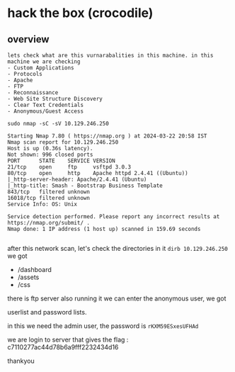 # hack the box (crocodile)

## overview

	lets check what are this vurnarabalities in this machine. in this machine we are checking 
	- Custom Applications
	- Protocols
	- Apache
	- FTP
	- Reconnaissance
	- Web Site Structure Discovery
	- Clear Text Credentials
	- Anonymous/Guest Access


`sudo nmap -sC -sV 10.129.246.250`
```
Starting Nmap 7.80 ( https://nmap.org ) at 2024-03-22 20:58 IST
Nmap scan report for 10.129.246.250
Host is up (0.36s latency).
Not shown: 996 closed ports
PORT      STATE    SERVICE VERSION
21/tcp    open     ftp     vsftpd 3.0.3
80/tcp    open     http    Apache httpd 2.4.41 ((Ubuntu))
|_http-server-header: Apache/2.4.41 (Ubuntu)
|_http-title: Smash - Bootstrap Business Template
843/tcp   filtered unknown
16018/tcp filtered unknown
Service Info: OS: Unix

Service detection performed. Please report any incorrect results at https://nmap.org/submit/ .
Nmap done: 1 IP address (1 host up) scanned in 159.69 seconds


```
after this network scan, let's check the directories in it
`dirb 10.129.246.250`
we got
- /dashboard
- /assets
- /css

there is ftp server also running it we can enter the anonymous user,
we got 

userlist and password lists.

in this we need the admin user, the password is `rKXM59ESxesUFHAd`

we are login to server that gives the flag : c7110277ac44d78b6a9fff2232434d16	

thankyou